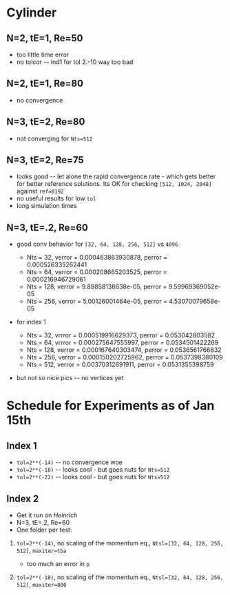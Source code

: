 Cylinder 
===

N=2, tE=1, Re=50
---

 * too little time error
 * no tolcor -- ind1 for tol 2.-10 way too bad

N=2, tE=1, Re=80
---
 * no convergence

N=3, tE=2, Re=80
---
 * not converging for `Nts=512`
 
N=3, tE=2, Re=75
---
 * looks good -- let alone the rapid convergence rate - which gets better for better reference solutions. Its OK for checking `[512, 1024, 2048]` against `ref=8192`
 * no useful results for low `tol`
 * long simulation times

N=3, tE=.2, Re=60
---
 * good conv behavior for `[32, 64, 128, 256, 512]` vs  `4096`

    * Nts = 32, verror = 0.000463863930878, perror = 0.000526335262441
    * Nts = 64, verror = 0.000208665203525, perror = 0.000216946729061
    * Nts = 128, verror = 9.88858138638e-05, perror = 9.59969369052e-05
    * Nts = 256, verror = 5.00126001464e-05, perror = 4.53070079658e-05

 * for index 1 

    * Nts = 32, vrrror = 0.000519916629373, perror = 0.053042803582
    * Nts = 64, vrrror = 0.000275647555997, perror = 0.0534501422269
    * Nts = 128, verror = 0.000167640303474, perror = 0.0536561766832
    * Nts = 256, verror = 0.000150202725962, perror = 0.0537398380109
    * Nts = 512, verror = 0.00370312691911, perror = 0.0531355398759

 * but not so nice pics -- no vertices yet


Schedule for Experiments as of Jan 15th
===

Index 1
---
 * `tol=2**(-14)` -- no convergence woe 
 * `tol=2**(-18)` -- looks cool - but goes nuts for `Nts=512`
 * `tol=2**(-22)` -- looks cool - but goes nuts for `Nts=512`

Index 2 
---
 * Get it run on *Heinrich*
 * N=3, tE=.2, Re=60
 * One folder per test:

 1. `tol=2**(-14)`, no scaling of the momentum eq., `Ntsl=[32, 64, 128, 256, 512]`, `maxiter=tba`

    * too much an error in `p`

 1. `tol=2**(-18)`, no scaling of the momentum eq., `Ntsl=[32, 64, 128, 256, 512]`, `maxiter=800`
